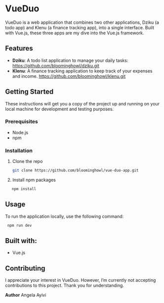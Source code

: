 # VueDuo

VueDuo is a web application that combines two other applications, Dziku (a todo app) and Klenu (a finance tracking app), into a single interface. Built with Vue.js, these three apps are my dive into the Vue.js framework.

## Features

- **Dziku**: A todo list application to manage your daily tasks: 
         https://github.com/bloominghowl/dziku.git
- **Klenu**: A finance tracking application to keep track of your expenses and income.
         https://github.com/bloominghowl/klenu.git

## Getting Started

These instructions will get you a copy of the project up and running on your local machine for development and testing purposes.

### Prerequisites

- Node.js
- npm

### Installation

1. Clone the repo
   ```sh
   git clone https://github.com/bloominghowl/vue-duo-app.git

2. Install npm packages
```sh
   npm install
```
## Usage
To run the application locally, use the following command:
```sh
 npm run dev
```
## Built with:
- Vue.js

## Contributing
I appreciate your interest in VueDuo. However, I’m currently not accepting contributions to this project. Thank you for understanding.

<b>Author</b> Angela Ayivi
